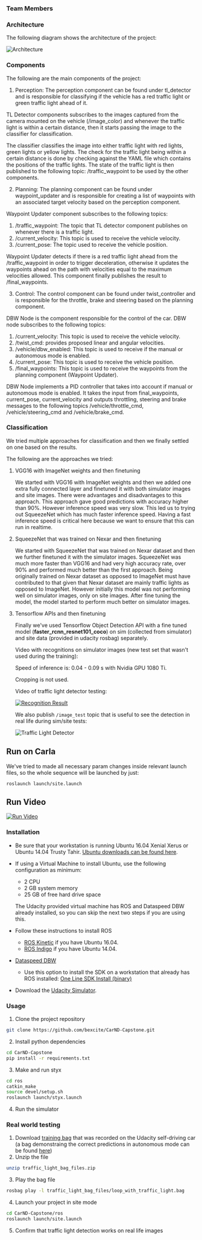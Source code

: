 ### Team Members

[//]: # (Image References)
[image_test]: ./imgs/image_test.png "Lane Estimation"


### Architecture

The following diagram shows the architecture of the project:

![Architecture](imgs/SDC_Final_Architecture.png)

### Components

The following are the main components of the project:

1. Perception: The perception component can be found under tl_detector and is responsible for classifying if the vehicle has a red traffic light or green traffic light ahead of it.

TL Detector components subscribes to the images captured from the camera mounted on the vehicle (/image_color) and whenever the traffic light is within a certain distance, then it starts passing the image to the classifier for classification.

The classifier classifies the image into either traffic light with red lights, green lights or yellow lights.
The check for the traffic light being within a certain distance is done by checking against the YAML file which contains the positions of the traffic lights.
The state of the traffic light is then published to the following topic: /traffic_waypoint to be used by the other components.

2. Planning: The planning component can be found under waypoint_updater and is responsible for creating a list of waypoints with an associated target velocity based on the perception component.

Waypoint Updater component subscribes to the following topics:

1. /traffic_waypoint: The topic that TL detector component publishes on whenever there is a traffic light.
2. /current_velocity: This topic is used to receive the vehicle velocity.
3. /current_pose: The topic used to receive the vehicle position.

Waypoint Updater detects if there is a red traffic light ahead from the /traffic_waypoint in order to trigger deceleration, otherwise it updates the waypoints ahead on the path with velocities equal to the maximum velocities allowed.
This component finally publishes the result to /final_waypoints.

3. Control: The control component can be found under twist_controller and is responsible for the throttle, brake and steering based on the planning component.

DBW Node is the component responsible for the control of the car. DBW node subscribes to the following topics:

1. /current_velocity: This topic is used to receive the vehicle velocity.
2. /twist_cmd: provides proposed linear and angular velocities.
3. /vehicle/dbw_enabled: This topic is used to receive if the manual or autonomous mode is enabled.
4. /current_pose: This topic is used to receive the vehicle position.
5. /final_waypoints: This topic is used to receive the waypoints from the planning component (Waypoint Updater).

DBW Node implements a PID controller that takes into account if manual or autonomous mode is enabled. It takes the input from final_waypoints, current_pose, current_velocity and outputs throttling, steering and brake messages to the following topics /vehicle/throttle_cmd, /vehicle/steering_cmd and /vehicle/brake_cmd.

### Classification

We tried multiple approaches for classification and then we finally settled on one based on the results.

The following are the approaches we tried:

1. VGG16 with ImageNet weights and then finetuning

    We started with VGG16 with ImageNet weights and then we added one extra fully connected layer and finetuned it with both simulator images and site images.
    There were advantages and disadvantages to this approach. This approach gave good predictions with accuracy higher than 90%. However inference speed was very slow.
    This led us to trying out SqueezeNet which has much faster inference speed. Having a fast inference speed is critical here because we want to ensure that this can run in realtime.


2. SqueezeNet that was trained on Nexar and then finetuning

    We started with SqueezeNet that was trained on Nexar dataset and then we further finetuned it with the simulator images.
    SqueezeNet was much more faster than VGG16 and had very high accuracy rate, over 90% and performed much better than the first approach.
    Being originally trained on Nexar dataset as opposed to ImageNet must have contributed to that given that Nexar dataset are mainly traffic lights as opposed to ImageNet.
    However initially this model was not performing well on simulator images, only on site images. After fine tuning the model, the model started to perform much better on simulator images.

3. Tensorflow APIs and then finetuning

    Finally we've used Tensorflow Object Detection API with a fine tuned model (__faster_rcnn_resnet101_coco__) on sim (collected from simulator) and site data (provided in udacity rosbag) separately.

    Video with recognitions on simulator images (new test set that wasn't used during the training):

    Speed of inference is: 0.04 - 0.09 s with Nvidia GPU 1080 Ti.

    Cropping is not used.

    Video of traffic light detector testing:

    [![Recognition Result](https://img.youtube.com/vi/kSMpURiAUGs/0.jpg)](https://youtu.be/kSMpURiAUGs)

    We also publish `/image_test` topic that is useful to see the detection in real life during sim/site tests:

    ![Traffic Light Detector][image_test]


## Run on Carla

We've tried to made all necessary param changes inside relevant launch files, so the whole sequence will be launched by just:
```
roslaunch launch/site.launch
```

## Run Video

[![Run Video](https://img.youtube.com/vi/aiCQpeUyNwc/0.jpg)](https://www.youtube.com/watch?v=aiCQpeUyNwc&feature=youtu.be)

### Installation

* Be sure that your workstation is running Ubuntu 16.04 Xenial Xerus or Ubuntu 14.04 Trusty Tahir. [Ubuntu downloads can be found here](https://www.ubuntu.com/download/desktop).
* If using a Virtual Machine to install Ubuntu, use the following configuration as minimum:
  * 2 CPU
  * 2 GB system memory
  * 25 GB of free hard drive space

  The Udacity provided virtual machine has ROS and Dataspeed DBW already installed, so you can skip the next two steps if you are using this.

* Follow these instructions to install ROS
  * [ROS Kinetic](http://wiki.ros.org/kinetic/Installation/Ubuntu) if you have Ubuntu 16.04.
  * [ROS Indigo](http://wiki.ros.org/indigo/Installation/Ubuntu) if you have Ubuntu 14.04.
* [Dataspeed DBW](https://bitbucket.org/DataspeedInc/dbw_mkz_ros)
  * Use this option to install the SDK on a workstation that already has ROS installed: [One Line SDK Install (binary)](https://bitbucket.org/DataspeedInc/dbw_mkz_ros/src/81e63fcc335d7b64139d7482017d6a97b405e250/ROS_SETUP.md?fileviewer=file-view-default)
* Download the [Udacity Simulator](https://github.com/udacity/CarND-Capstone/releases/tag/v1.2).

### Usage

1. Clone the project repository
```bash
git clone https://github.com/bexcite/CarND-Capstone.git
```

2. Install python dependencies
```bash
cd CarND-Capstone
pip install -r requirements.txt
```
3. Make and run styx
```bash
cd ros
catkin_make
source devel/setup.sh
roslaunch launch/styx.launch
```
4. Run the simulator

### Real world testing
1. Download [training bag](https://drive.google.com/file/d/0B2_h37bMVw3iYkdJTlRSUlJIamM/view?usp=sharing) that was recorded on the Udacity self-driving car (a bag demonstraing the correct predictions in autonomous mode can be found [here](https://drive.google.com/open?id=0B2_h37bMVw3iT0ZEdlF4N01QbHc))
2. Unzip the file
```bash
unzip traffic_light_bag_files.zip
```
3. Play the bag file
```bash
rosbag play -l traffic_light_bag_files/loop_with_traffic_light.bag
```
4. Launch your project in site mode
```bash
cd CarND-Capstone/ros
roslaunch launch/site.launch
```
5. Confirm that traffic light detection works on real life images
